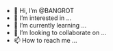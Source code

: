 - 👋 Hi, I’m @BANGROT
- 👀 I’m interested in ...
- 🌱 I’m currently learning ...
- 💞️ I’m looking to collaborate on ...
- 📫 How to reach me ...

<!---
BANGROT/BANGROT is a ✨ special ✨ repository because its `README.md` (this file) appears on your GitHub profile.
You can click the Preview link to take a look at your changes.
--->
